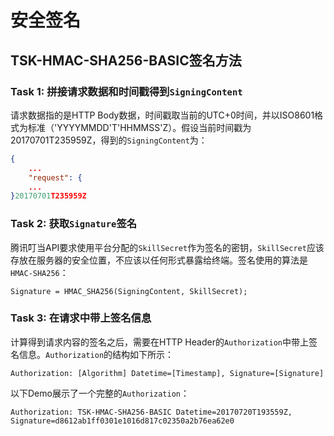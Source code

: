 # 安全签名

## TSK-HMAC-SHA256-BASIC签名方法

### Task 1: 拼接请求数据和时间戳得到`SigningContent`
请求数据指的是HTTP Body数据，时间戳取当前的UTC+0时间，并以ISO8601格式为标准（'YYYYMMDD'T'HHMMSS'Z）。假设当前时间戳为20170701T235959Z，得到的`SigningContent`为：
```json
{
    ...
    "request": {
    ...
}20170701T235959Z
```

### Task 2: 获取`Signature`签名
腾讯叮当API要求使用平台分配的`SkillSecret`作为签名的密钥，`SkillSecret`应该存放在服务器的安全位置，不应该以任何形式暴露给终端。签名使用的算法是`HMAC-SHA256`：

```
Signature = HMAC_SHA256(SigningContent, SkillSecret);
```

### Task 3: 在请求中带上签名信息
计算得到请求内容的签名之后，需要在HTTP Header的`Authorization`中带上签名信息。`Authorization`的结构如下所示：

```http
Authorization: [Algorithm] Datetime=[Timestamp], Signature=[Signature]
```

以下Demo展示了一个完整的`Authorization`：
```http
Authorization: TSK-HMAC-SHA256-BASIC Datetime=20170720T193559Z, Signature=d8612ab1ff0301e1016d817c02350a2b76ea62e0
```
